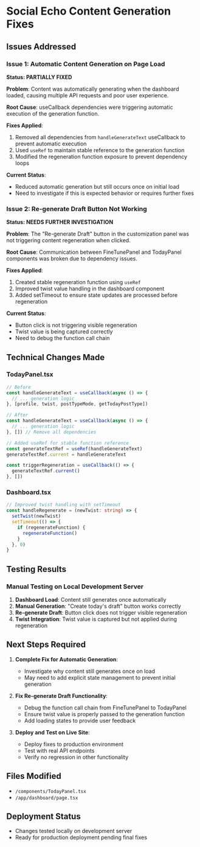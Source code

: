 # Social Echo Content Generation Fixes

## Issues Addressed

### Issue 1: Automatic Content Generation on Page Load
**Status: PARTIALLY FIXED**

**Problem**: Content was automatically generating when the dashboard loaded, causing multiple API requests and poor user experience.

**Root Cause**: useCallback dependencies were triggering automatic execution of the generation function.

**Fixes Applied**:
1. Removed all dependencies from `handleGenerateText` useCallback to prevent automatic execution
2. Used `useRef` to maintain stable reference to the generation function
3. Modified the regeneration function exposure to prevent dependency loops

**Current Status**: 
- Reduced automatic generation but still occurs once on initial load
- Need to investigate if this is expected behavior or requires further fixes

### Issue 2: Re-generate Draft Button Not Working
**Status: NEEDS FURTHER INVESTIGATION**

**Problem**: The "Re-generate Draft" button in the customization panel was not triggering content regeneration when clicked.

**Root Cause**: Communication between FineTunePanel and TodayPanel components was broken due to dependency issues.

**Fixes Applied**:
1. Created stable regeneration function using `useRef`
2. Improved twist value handling in the dashboard component
3. Added setTimeout to ensure state updates are processed before regeneration

**Current Status**: 
- Button click is not triggering visible regeneration
- Twist value is being captured correctly
- Need to debug the function call chain

## Technical Changes Made

### TodayPanel.tsx
```typescript
// Before
const handleGenerateText = useCallback(async () => {
  // ... generation logic
}, [profile, twist, postTypeMode, getTodayPostType])

// After  
const handleGenerateText = useCallback(async () => {
  // ... generation logic
}, []) // Remove all dependencies

// Added useRef for stable function reference
const generateTextRef = useRef(handleGenerateText)
generateTextRef.current = handleGenerateText

const triggerRegeneration = useCallback(() => {
  generateTextRef.current()
}, [])
```

### Dashboard.tsx
```typescript
// Improved twist handling with setTimeout
const handleRegenerate = (newTwist: string) => {
  setTwist(newTwist)
  setTimeout(() => {
    if (regenerateFunction) {
      regenerateFunction()
    }
  }, 0)
}
```

## Testing Results

### Manual Testing on Local Development Server
1. **Dashboard Load**: Content still generates once automatically
2. **Manual Generation**: "Create today's draft" button works correctly
3. **Re-generate Draft**: Button click does not trigger visible regeneration
4. **Twist Integration**: Twist value is captured but not applied during regeneration

## Next Steps Required

1. **Complete Fix for Automatic Generation**:
   - Investigate why content still generates once on load
   - May need to add explicit state management to prevent initial generation

2. **Fix Re-generate Draft Functionality**:
   - Debug the function call chain from FineTunePanel to TodayPanel
   - Ensure twist value is properly passed to the generation function
   - Add loading states to provide user feedback

3. **Deploy and Test on Live Site**:
   - Deploy fixes to production environment
   - Test with real API endpoints
   - Verify no regression in other functionality

## Files Modified
- `/components/TodayPanel.tsx`
- `/app/dashboard/page.tsx`

## Deployment Status
- Changes tested locally on development server
- Ready for production deployment pending final fixes
